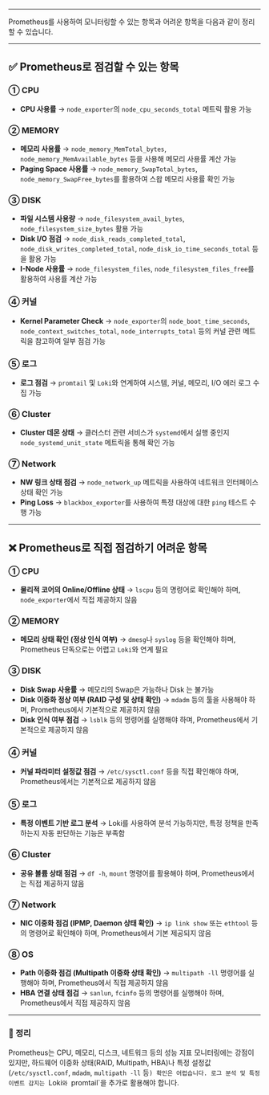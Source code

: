 ****

Prometheus를 사용하여 모니터링할 수 있는 항목과 어려운 항목을 다음과 같이 정리할 수 있습니다.  

---

## ✅ Prometheus로 점검할 수 있는 항목  

### ① CPU  
- **CPU 사용률** → `node_exporter`의 `node_cpu_seconds_total` 메트릭 활용 가능    
### ② MEMORY  
- **메모리 사용률** → `node_memory_MemTotal_bytes`, `node_memory_MemAvailable_bytes` 등을 사용해 메모리 사용률 계산 가능  
- **Paging Space 사용률** → `node_memory_SwapTotal_bytes`, `node_memory_SwapFree_bytes`를 활용하여 스왑 메모리 사용률 확인 가능  

### ③ DISK  
- **파일 시스템 사용량** → `node_filesystem_avail_bytes`, `node_filesystem_size_bytes` 활용 가능  
- **Disk I/O 점검** → `node_disk_reads_completed_total`, `node_disk_writes_completed_total`, `node_disk_io_time_seconds_total` 등을 활용 가능  
- **I-Node 사용률** → `node_filesystem_files`, `node_filesystem_files_free`를 활용하여 사용률 계산 가능  

### ④ 커널  
- **Kernel Parameter Check** → `node_exporter`의 `node_boot_time_seconds`, `node_context_switches_total`, `node_interrupts_total` 등의 커널 관련 메트릭을 참고하여 일부 점검 가능  

### ⑤ 로그  
- **로그 점검** → `promtail` 및 `Loki`와 연계하여 시스템, 커널, 메모리, I/O 에러 로그 수집 가능  

### ⑥ Cluster  
- **Cluster 데몬 상태** → 클러스터 관련 서비스가 `systemd`에서 실행 중인지 `node_systemd_unit_state` 메트릭을 통해 확인 가능  

### ⑦ Network  
- **NW 링크 상태 점검** → `node_network_up` 메트릭을 사용하여 네트워크 인터페이스 상태 확인 가능  
- **Ping Loss** → `blackbox_exporter`를 사용하여 특정 대상에 대한 `ping` 테스트 수행 가능  

---

## ❌ Prometheus로 직접 점검하기 어려운 항목  

### ① CPU  
- **물리적 코어의 Online/Offline 상태** → `lscpu` 등의 명령어로 확인해야 하며, `node_exporter`에서 직접 제공하지 않음  

### ② MEMORY  
- **메모리 상태 확인 (정상 인식 여부)** → `dmesg`나 `syslog` 등을 확인해야 하며, Prometheus 단독으로는 어렵고 `Loki`와 연계 필요  

### ③ DISK  
- **Disk Swap 사용률** → 메모리의 Swap은 가능하나 Disk 는 불가능  
- **Disk 이중화 정상 여부 (RAID 구성 및 상태 확인)** → `mdadm` 등의 툴을 사용해야 하며, Prometheus에서 기본적으로 제공하지 않음  
- **Disk 인식 여부 점검** → `lsblk` 등의 명령어를 실행해야 하며, Prometheus에서 기본적으로 제공하지 않음  

### ④ 커널  
- **커널 파라미터 설정값 점검** → `/etc/sysctl.conf` 등을 직접 확인해야 하며, Prometheus에서는 기본적으로 제공하지 않음  

### ⑤ 로그  
- **특정 이벤트 기반 로그 분석** → Loki를 사용하여 분석 가능하지만, 특정 정책을 만족하는지 자동 판단하는 기능은 부족함  

### ⑥ Cluster  
- **공유 볼륨 상태 점검** → `df -h`, `mount` 명령어를 활용해야 하며, Prometheus에서는 직접 제공하지 않음  

### ⑦ Network  
- **NIC 이중화 점검 (IPMP, Daemon 상태 확인)** → `ip link show` 또는 `ethtool` 등의 명령어로 확인해야 하며, Prometheus에서 기본 제공되지 않음  

### ⑧ OS  
- **Path 이중화 점검 (Multipath 이중화 상태 확인)** → `multipath -ll` 명령어를 실행해야 하며, Prometheus에서 직접 제공하지 않음  
- **HBA 연결 상태 점검** → `sanlun`, `fcinfo` 등의 명령어를 실행해야 하며, Prometheus에서 직접 제공하지 않음  

---

### 📌 정리  
Prometheus는 CPU, 메모리, 디스크, 네트워크 등의 성능 지표 모니터링에는 강점이 있지만, 하드웨어 이중화 상태(RAID, Multipath, HBA)나 특정 설정값(`/etc/sysctl.conf`, `mdadm`, `multipath -ll` 등`) 확인은 어렵습니다. 로그 분석 및 특정 이벤트 감지는 `Loki`와 `promtail`을 추가로 활용해야 합니다.